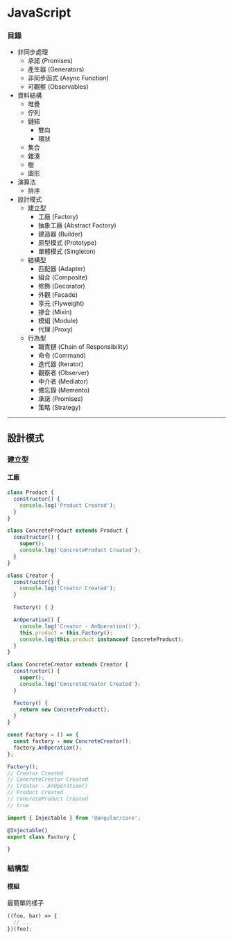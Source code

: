 # JavaScript

### 目錄

* 非同步處理
  * 承諾 (Promises)
  * 產生器 (Generators)
  * 非同步函式 (Async Function)
  * 可觀察 (Observables)
* 資料結構
  * 堆疊
  * 佇列
  * 鏈結
    * 雙向
    * 環狀
  * 集合
  * 雜湊
  * 樹
  * 圖形
* 演算法
  * 排序
* 設計模式
  * 建立型
    * 工廠 (Factory)
    * 抽象工廠 (Abstract Factory)
    * 建造器 (Builder)
    * 原型模式 (Prototype)
    * 單體模式 (Singleton)
  * 結構型
    * 匹配器 (Adapter)
    * 組合 (Composite)
    * 修飾 (Decorator)
    * 外觀 (Facade)
    * 享元 (Flyweight)
    * 摻合 (Mixin)
    * 模組 (Module)
    * 代理 (Proxy)
  * 行為型
    * 職責鏈 (Chain of Responsibility)
    * 命令 (Command)
    * 迭代器 (Iterator)
    * 觀察者 (Observer)
    * 中介者 (Mediator)
    * 備忘錄 (Memento)
    * 承諾 (Promises)
    * 策略 (Strategy)

***

## 設計模式

### 建立型

#### 工廠

```js
class Product {
  constructor() {
    console.log('Product Created');
  }
}

class ConcreteProduct extends Product {
  constructor() {
    super();
    console.log('ConcreteProduct Created');
  }
}

class Creator {
  constructor() {
    console.log('Creator Created');
  }

  Factory() { }

  AnOperation() {
    console.log('Creator - AnOperation()');
    this.product = this.Factory();
    console.log(this.product instanceof ConcreteProduct);
  }
}

class ConcreteCreator extends Creator {
  constructor() {
    super();
    console.log('ConcreteCreator Created');
  }

  Factory() {
    return new ConcreteProduct();
  }
}

const Factory = () => {
  const factory = new ConcreteCreator();
  factory.AnOperation();
};

Factory();
// Creator Created
// ConcreteCreator Created
// Creator - AnOperation()
// Product Created
// ConcreteProduct Created
// true
```

```ts
import { Injectable } from '@angular/core';

@Injectable()
export class Factory {

}
```

### 結構型

#### 模組

最簡單的樣子

```js
((foo, bar) => {
  // ...
})(foo);
```
